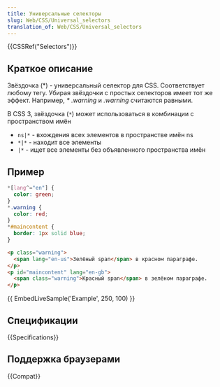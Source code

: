 ```yaml
---
title: Универсальные селекторы
slug: Web/CSS/Universal_selectors
translation_of: Web/CSS/Universal_selectors
---
```


{{CSSRef("Selectors")}}

## Краткое описание

Звёздочка (\*) - универсальный селектор для CSS. Соответствует любому тегу. Убирая звёздочки с простых селекторов имеет тот же эффект. Например, _\* .warning_ и _.warning_ считаются равными.

В CSS 3, звёздочка (`*`) может использоваться в комбинации с пространством имён

- `ns|*` - вхождения всех элементов в пространстве имён ns
- `*|*` - находит все элементы
- `|*` - ищет все элементы без объявленного пространства имён

## Пример

```css
*[lang^="en"] {
  color: green;
}
*.warning {
  color: red;
}
*#maincontent {
  border: 1px solid blue;
}
```

```html
<p class="warning">
  <span lang="en-us">Зелёный span</span> в красном параграфе.
</p>
<p id="maincontent" lang="en-gb">
  <span class="warning">Красный span</span> в зелёном параграфе.
</p>
```

{{ EmbedLiveSample('Example', 250, 100) }}

## Спецификации

{{Specifications}}

## Поддержка браузерами

{{Compat}}
